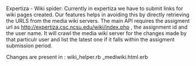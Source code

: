 Expertiza - Wiki spider:
Currently in expertiza we have to submit links for wiki pages created.
Our features helps in avoiding this by directly retrieving the URLS from the media wiki servers.
The main API requires the assigment url as http://expertiza.csc.ncsu.edu/wiki/index.php , the assignment id and the user name.
It will crawl the media wiki server for the changes made by that particulr user and list the latest one if it falls within the assigment submission period.

Changes are present in :
wiki_helper.rb
_mediwiki.html.erb